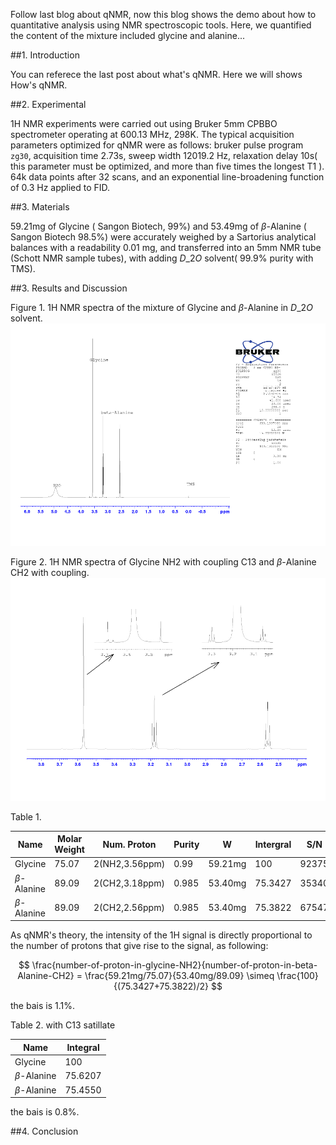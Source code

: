 Follow last blog about qNMR, now this blog shows the demo about how to quantitative analysis using NMR spectroscopic tools. Here, we quantified the content of the mixture included glycine and alanine...

##1. Introduction

You can referece the last post about what's qNMR. Here we will shows How's qNMR.

##2. Experimental

1H NMR experiments were carried out using Bruker 5mm CPBBO spectrometer operating at 600.13 MHz, 298K. The typical acquisition parameters optimized for qNMR were as follows: bruker pulse program `zg30`, acquisition time 2.73s, sweep width 12019.2 Hz, relaxation delay 10s( this parameter must be optimized, and more than five times the longest T1 ). 64k data points after 32 scans, and an exponential line-broadening function of 0.3 Hz applied to FID.

##3. Materials

59.21mg of Glycine ( Sangon Biotech, 99%) and 53.49mg of $\beta$-Alanine ( Sangon Biotech 98.5%) were accurately weighed by a Sartorius analytical balances with a readability 0.01 mg, and transferred into an 5mm NMR tube (Schott NMR sample tubes), with adding $D\_2O$ solvent( 99.9% purity with TMS).

##3. Results and Discussion

Figure 1. 1H NMR spectra of the mixture of Glycine and $\beta$-Alanine in $D\_2O$ solvent.
![qnmr_glycine](/media/BlogPost/images/qnmr_glycine_alanine_1.png)

Figure 2. 1H NMR spectra of Glycine NH2 with coupling C13 and $\beta$-Alanine CH2 with coupling.
![qnmr_glycine](/media/BlogPost/images/qnmr_glycine_alanine_2.png)

Table 1.

Name     |  Molar Weight | Num. Proton         | Purity  | W        | Intergral | S/N
---------|---------------|---------------------|---------|----------|-----------|--------
Glycine  | 75.07         |  2(NH2,3.56ppm)     | 0.99    | 59.21mg  |   100     | 92375
$\beta$-Alanine|89.09    |  2(CH2,3.18ppm)     | 0.985   | 53.40mg  |  75.3427  | 35340
$\beta$-Alanine|89.09    |  2(CH2,2.56ppm)     | 0.985   | 53.40mg  |  75.3822  | 67547

As qNMR's theory, the intensity of the 1H signal is directly proportional to the number of protons that give rise to the signal, as following:

$$
  \frac{number-of-proton-in-glycine-NH2}{number-of-proton-in-beta-Alanine-CH2} = 
  \frac{59.21mg/75.07}{53.40mg/89.09} \simeq \frac{100}{(75.3427+75.3822)/2}
$$

the bais is 1.1%.

Table 2. with C13 satillate

Name     | Integral
---------|---------
Glycine  |  100
$\beta$-Alanine|75.6207
$\beta$-Alanine|75.4550

the bais is 0.8%.

##4. Conclusion